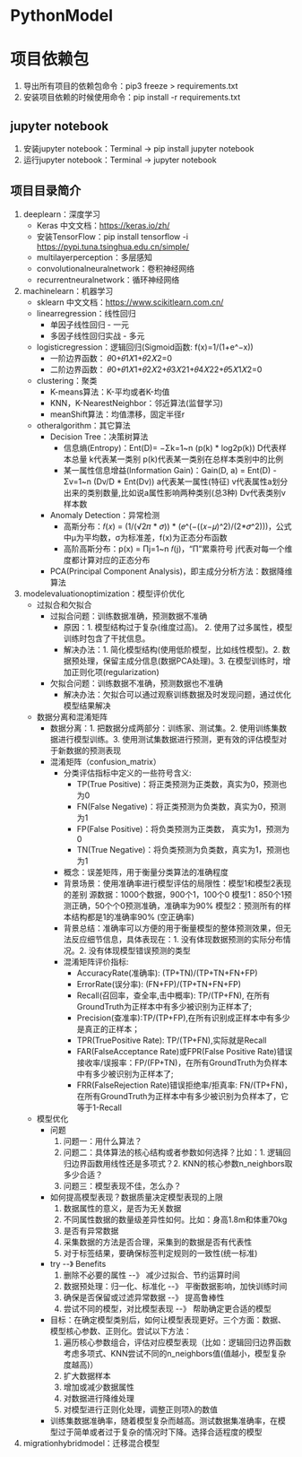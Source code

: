 # PythonModel

# 项目依赖包

1. 导出所有项目的依赖包命令：pip3 freeze > requirements.txt
2. 安装项目依赖的时候使用命令：pip install -r requirements.txt

## jupyter notebook

1. 安装jupyter notebook：Terminal -> pip install jupyter notebook
2. 运行jupyter notebook：Terminal -> jupyter notebook

## 项目目录简介

1. deeplearn：深度学习
    * Keras 中文文档：https://keras.io/zh/
    * 安装TensorFlow：pip install tensorflow -i https://pypi.tuna.tsinghua.edu.cn/simple/
    * multilayerperception：多层感知
    * convolutionalneuralnetwork：卷积神经网络
    * recurrentneuralnetwork：循环神经网络
2. machinelearn：机器学习
    * sklearn 中文文档：https://www.scikitlearn.com.cn/
    * linearregression：线性回归
        * 单因子线性回归 - 一元
        * 多因子线性回归实战 - 多元
    * logisticregression：逻辑回归(Sigmoid函数: f(x)=1/(1+e^−x))
        * 一阶边界函数： 𝜃0+𝜃1𝑋1+𝜃2𝑋2=0
        * 二阶边界函数： 𝜃0+𝜃1𝑋1+𝜃2𝑋2+𝜃3𝑋21+𝜃4𝑋22+𝜃5𝑋1𝑋2=0
    * clustering：聚类
        * K-means算法：K-平均或者K-均值
        * KNN，K-NearestNeighbor：邻近算法(监督学习)
        * meanShift算法：均值漂移，固定半径r
    * otheralgorithm：其它算法
        * Decision Tree：决策树算法
            * 信息熵(Entropy)：Ent(D)= −Σk=1~n (p(k) * log2p(k))
              D代表样本总量 k代表某一类别 p(k)代表某一类别在总样本类别中的比例
            * 某一属性信息增益(Information Gain)：Gain(D, a) = Ent(D) - Σv=1~n (Dv/D * Ent(Dv))
              a代表某一属性(特征) v代表属性a划分出来的类别数量,比如说a属性影响两种类别(总3种) Dv代表类别v样本数
        * Anomaly Detection：异常检测
            * 高斯分布：𝑓(𝑥) = (1/(√2𝜋 * 𝜎)) * (𝑒^(−((𝑥−𝜇)^2)/(2*𝜎^2)))，公式中μ为平均数，σ为标准差，f(x)为正态分布函数
            * 高阶高斯分布：p(x) = Πj=1~n 𝑓(j)，“Π”累乘符号 j代表对每一个维度都计算对应的正态分布
        * PCA(Principal Component Analysis)，即主成分分析方法：数据降维算法
3. modelevaluationoptimization：模型评价优化
    * 过拟合和欠拟合
        * 过拟合问题：训练数据准确，预测数据不准确
            * 原因：1. 模型结构过于复杂(维度过高)。 2. 使用了过多属性，模型训练时包含了干扰信息。
            * 解决办法：1. 简化模型结构(使用低阶模型，比如线性模型)。2. 数据预处理，保留主成分信息(数据PCA处理)。3. 在模型训练时，增加正则化项(regularization)
        * 欠拟合问题：训练数据不准确，预测数据也不准确
            * 解决办法：欠拟合可以通过观察训练数据及时发现问题，通过优化模型结果解决
    * 数据分离和混淆矩阵
        * 数据分离：1. 把数据分成两部分：训练家、测试集。2. 使用训练集数据进行模型训练。3. 使用测试集数据进行预测，更有效的评估模型对于新数据的预测表现
        * 混淆矩阵（confusion_matrix）
            * 分类评估指标中定义的一些符号含义:
                * TP(True Positive)：将正类预测为正类数，真实为0，预测也为0
                * FN(False Negative)：将正类预测为负类数，真实为0，预测为1
                * FP(False Positive)：将负类预测为正类数， 真实为1，预测为0
                * TN(True Negative)：将负类预测为负类数，真实为1，预测也为1
            * 概念：误差矩阵，用于衡量分类算法的准确程度
            * 背景场景：使用准确率进行模型评估的局限性：模型1和模型2表现的差别 源数据：1000个数据，900个1，100个0 模型1：850个1预测正确，50个个0预测准确，准确率为90%
              模型2：预测所有的样本结构都是1的准确率90% (空正确率)
            * 背景总结：准确率可以方便的用于衡量模型的整体预测效果，但无法反应细节信息，具体表现在：1. 没有体现数据预测的实际分布情况。2. 没有体现模型错误预测的类型
            * 混淆矩阵评价指标:
                * AccuracyRate(准确率): (TP+TN)/(TP+TN+FN+FP)
                * ErrorRate(误分率): (FN+FP)/(TP+TN+FN+FP)
                * Recall(召回率，查全率,击中概率): TP/(TP+FN), 在所有GroundTruth为正样本中有多少被识别为正样本了;
                * Precision(查准率):TP/(TP+FP),在所有识别成正样本中有多少是真正的正样本；
                * TPR(TruePositive Rate): TP/(TP+FN),实际就是Recall
                * FAR(FalseAcceptance Rate)或FPR(False Positive Rate)错误接收率/误报率：FP/(FP+TN)，在所有GroundTruth为负样本中有多少被识别为正样本了;
                * FRR(FalseRejection Rate)错误拒绝率/拒真率: FN/(TP+FN)，在所有GroundTruth为正样本中有多少被识别为负样本了，它等于1-Recall
    * 模型优化
        * 问题
            1. 问题一：用什么算法？
            2. 问题二：具体算法的核心结构或者参数如何选择？比如：1. 逻辑回归边界函数用线性还是多项式？2. KNN的核心参数n_neighbors取多少合适？
            3. 问题三：模型表现不佳，怎么办？
        * 如何提高模型表现？数据质量决定模型表现的上限
            1. 数据属性的意义，是否为无关数据
            2. 不同属性数据的数量级差异性如何。比如：身高1.8m和体重70kg
            3. 是否有异常数据
            4. 采集数据的方法是否合理，采集到的数据是否有代表性
            5. 对于标签结果，要确保标签判定规则的一致性(统一标准)
        * try --》 Benefits
            1. 删除不必要的属性 --》 减少过拟合、节约运算时间
            2. 数据预处理：归一化、标准化 --》 平衡数据影响，加快训练时间
            3. 确保是否保留或过滤异常数据 --》 提高鲁棒性
            4. 尝试不同的模型，对比模型表现 --》 帮助确定更合适的模型
        * 目标：在确定模型类别后，如何让模型表现更好。三个方面：数据、模型核心参数、正则化。尝试以下方法：
            1. 遍历核心参数组合，评估对应模型表现（比如：逻辑回归边界函数考虑多项式、KNN尝试不同的n_neighbors值(值越小，模型复杂度越高)）
            2. 扩大数据样本
            3. 增加或减少数据属性
            4. 对数据进行降维处理
            5. 对模型进行正则化处理，调整正则项λ的数值
        * 训练集数据准确率，随着模型复杂而越高。测试数据集准确率，在模型过于简单或者过于复杂的情况时下降。选择合适程度的模型
4. migrationhybridmodel：迁移混合模型
